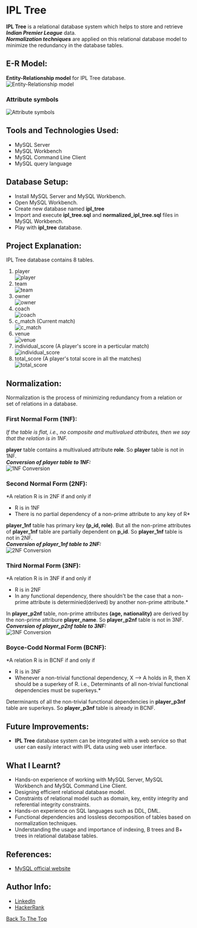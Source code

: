 # IPL Tree
**IPL Tree** is a relational database system which helps to store and retrieve ***Indian Premier League*** data.  
***Normalization techniques*** are applied on this relational database model to minimize the redundancy in the database tables.

## E-R Model:
**Entity-Relationship model** for IPL Tree database.
![Entity-Relationship model](https://github.com/anuprshetty/IPL-Tree/blob/main/images/ipl_tree_schema.PNG)

### Attribute symbols  
![Attribute symbols](https://github.com/anuprshetty/IPL-Tree/blob/main/images/attribute_symbols.PNG)

## Tools and Technologies Used:
- MySQL Server
- MySQL Workbench
- MySQL Command Line Client
- MySQL query language

## Database Setup:
- Install MySQL Server and MySQL Workbench.
- Open MySQL Workbench.
- Create new database named **ipl_tree**
- Import and execute **ipl_tree.sql** and **normalized_ipl_tree.sql** files in MySQL Workbench.
- Play with **ipl_tree** database.

## Project Explanation:
IPL Tree database contains 8 tables.
<!--- Use 2 SPACEs at the end of a line for line break(\n). -->
1. player  
![player](https://github.com/anuprshetty/IPL-Tree/blob/main/images/player_table.png)
3. team  
![team](https://github.com/anuprshetty/IPL-Tree/blob/main/images/team_table.png)
5. owner  
![owner](https://github.com/anuprshetty/IPL-Tree/blob/main/images/owner_table.png)
7. coach  
![coach](https://github.com/anuprshetty/IPL-Tree/blob/main/images/coach_table.png)
9. c_match (Current match)  
![c_match](https://github.com/anuprshetty/IPL-Tree/blob/main/images/c_match_table.png)
11. venue  
![venue](https://github.com/anuprshetty/IPL-Tree/blob/main/images/venue_table.png)
12. individual_score (A player's score in a perticular match)  
![individual_score](https://github.com/anuprshetty/IPL-Tree/blob/main/images/individual_score_table.png)
14. total_score (A player's total score in all the matches)  
![total_score](https://github.com/anuprshetty/IPL-Tree/blob/main/images/total_score_table.png)

## Normalization:
Normalization is the process of minimizing redundancy from a relation or set of relations in a database.

### First Normal Form (1NF):
*If the table is flat, i.e., no composite and multivalued attributes, then we say that the relation is in 1NF.*

**player** table contains a multivalued attribute **role**. So **player** table is not in 1NF.  
***Conversion of player table to 1NF:***  
![1NF Conversion](https://github.com/anuprshetty/IPL-Tree/blob/main/images/1nf_conversion.png)

### Second Normal Form (2NF):
*A relation R is in 2NF if and only if
- R is in 1NF
- There is no partial dependency of a non-prime attribute to any key of R*

**player_1nf** table has primary key **(p_id, role)**. But all the non-prime attributes of **player_1nf** table are partially dependent on **p_id**. So **player_1nf** table is not in 2NF.  
***Conversion of player_1nf table to 2NF:***  
![2NF Conversion](https://github.com/anuprshetty/IPL-Tree/blob/main/images/2nf_conversion.png)

### Third Normal Form (3NF):
*A relation R is in 3NF if and only if
- R is in 2NF
- In any functional dependency, there shouldn't be the case that a non-prime attribute is determinied(derived) by another non-prime attribute.*

In **player_p2nf** table, non-prime attributes **(age, nationality)** are derived by the non-prime attribure **player_name**. So **player_p2nf** table is not in 3NF.  
***Conversion of player_p2nf table to 3NF:***  
![3NF Conversion](https://github.com/anuprshetty/IPL-Tree/blob/main/images/3nf_conversion.png)

### Boyce-Codd Normal Form (BCNF):
*A relation R is in BCNF if and only if
- R is in 3NF
- Whenever a non-trivial functional dependency, X --> A holds in R, then X should be a superkey of R. i.e., Determinants of all non-trivial functional dependencies must be superkeys.*

Determinants of all the non-trivial functional dependencies in **player_p3nf** table are superkeys. So **player_p3nf** table is already in BCNF.  

## Future Improvements:
- **IPL Tree** database system can be integrated with a web service so that user can easily interact with IPL data using web user interface.

## What I Learnt?
- Hands-on experience of working with MySQL Server, MySQL Workbench and MySQL Command Line Client.
- Designing efficient relational database model.
- Constraints of relational model such as domain, key, entity integrity and referential integrity constraints.
- Hands-on experience on SQL languages such as DDL, DML.
- Functional dependencies and lossless decomposition of tables based on normalization techniques.
- Understanding the usage and importance of indexing, B trees and B+ trees in relational database tables.

## References:
- [MySQL official website](https://www.mysql.com/)

## Author Info:
- [LinkedIn](https://www.linkedin.com/in/anuprshetty/)
- [HackerRank](https://www.hackerrank.com/anuprshetty)

[Back To The Top](#IPL-Tree)
